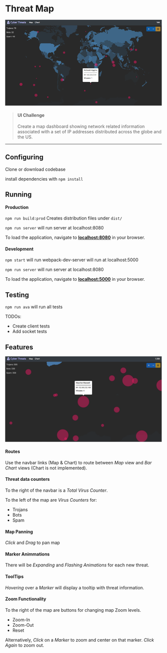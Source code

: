 # Threat Map
![alt text](./images/threat_map.png "Picture of Application")

> #### UI Challenge
> Create a map dashboard showing network related information associated with a set of IP addresses distributed across the globe and the US.  

---

## Configuring
Clone or download codebase

install dependencies with `npm install`

## Running

#### Production
`npm run build:prod` Creates distribution files under `dist/`

`npm run server` will run server at localhost:8080

To load the application, navigate to **[localhost:8080](http://localhost:8080)** in your browser.

#### Development 
`npm start` will run webpack-dev-server will run at localhost:5000 

`npm run server` will run server at localhost:8080

To load the application, navigate to **[localhost:5000](http://localhost:5000)** in your browser.

## Testing  
`npm run ava` will run all tests 

TODOs: 
* Create client tests
* Add socket tests

## Features 
![alt text](./images/click-zoom-zoomed.png "Picture of Application")

#### Routes
Use the navbar links (Map & Chart) to route between *Map* view and *Bar Chart* views (Chart is not implemented).

#### Threat data counters 
To the right of the navbar is a *Total Virus Counter*.

To the left of the map are *Virus Counters* for:
* Trojans
* Bots
* Spam

#### Map Panning 
*Click* and *Drag* to pan map

#### Marker Animmations
There will be *Expanding* and *Flashing Animations* for each new threat.

#### ToolTips 
*Hovering* over a *Marker* will display a tooltip with threat information.

#### Zoom Functionality

To the right of the map are buttons for changing map Zoom levels.
* Zoom-In
* Zoom-Out
* Reset 

Alternatively, *Click* on a *Marker* to zoom and center on that marker. *Click Again* to zoom out.
